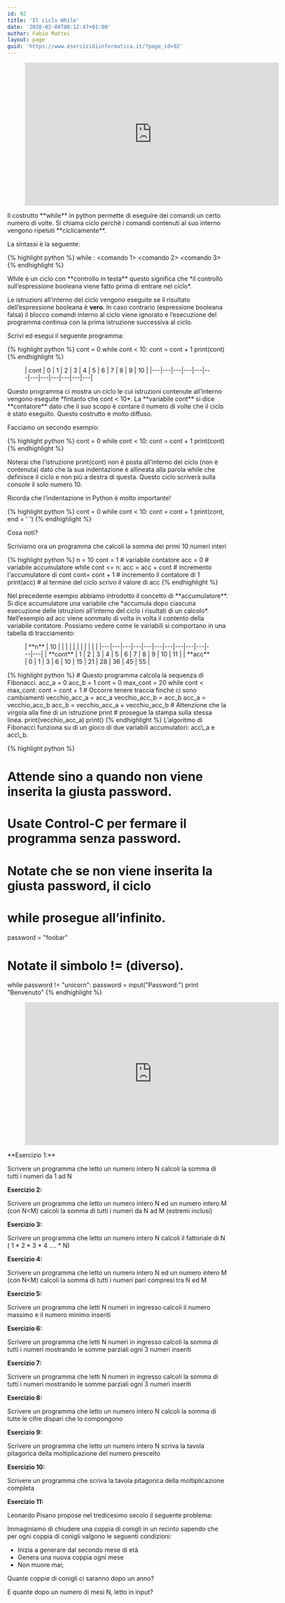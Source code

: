 ```yaml
---
id: 92
title: 'Il ciclo While'
date: '2020-02-04T08:12:47+01:00'
author: Fabio Mattei
layout: page
guid: 'https://www.esercizidiinformatica.it/?page_id=92'
---
```


<figure class="wp-block-embed-youtube wp-block-embed is-type-video is-provider-youtube wp-embed-aspect-16-9 wp-has-aspect-ratio"><div class="wp-block-embed__wrapper"><iframe allow="accelerometer; autoplay; encrypted-media; gyroscope; picture-in-picture" allowfullscreen="" frameborder="0" height="326" loading="lazy" src="https://www.youtube.com/embed/x1GTNxCnJ-A?feature=oembed" title="Il ciclo while in Python" width="580"></iframe></div></figure>Il costrutto **while** in python permette di eseguire dei comandi un certo numero di volte. Si chiama ciclo perchè i comandi contenuti al suo interno vengono ripetuti **ciclicamente**.

La sintassi è la seguente:

{% highlight python %}
while <espressione booleana>:
    <comando 1>
    <comando 2>
    <comando 3>
{% endhighlight %}

</div>While è un ciclo con **controllo in testa** questo significa che *il controllo sull’espressione booleana viene fatto prima di entrare nel ciclo*.

Le istruzioni all’interno del ciclo vengono eseguite se il risultato dell’espressione booleana è **vero**. In caso contrario (espressione booleana falsa) il blocco comandi interno al ciclo viene ignorato e l’esecuzione del programma continua con la prima istruzione successiva al ciclo.

Scrivi ed esegui il seguente programma:

{% highlight python %}
cont = 0
while cont < 10:
   cont = cont + 1
   print(cont)
{% endhighlight %}

</div><figure class="wp-block-table">| cont | 0 | 1 | 2 | 3 | 4 | 5 | 6 | 7 | 8 | 9 | 10 |
|---|---|---|---|---|---|---|---|---|---|---|---|

</figure>Questo programma ci mostra un ciclo le cui istruzioni contenute all’interno vengono eseguite *fintanto che cont &lt; 10*. La **variabile cont** si dice **contatore** dato che il suo scopo è contare il numero di volte che il ciclo è stato eseguito. Questo costrutto è molto diffuso.

Facciamo un secondo esempio:

{% highlight python %}
cont = 0
while cont < 10:
   cont = cont + 1
print(cont)
{% endhighlight %}

</div>Noterai che l’istruzione print(cont) non è posta all’interno del ciclo (non è contenuta) dato che la sua indentazione è allineata alla parola while che definisce il ciclo e non più a destra di questa. Questo ciclo scriverà sulla console il solo numero 10.

Ricorda che l’indentazione in Python è molto importante!

{% highlight python %}
cont = 0
while cont < 10:
    cont = cont + 1
    print(cont, end = ' ') 
{% endhighlight %}

</div>Cosa noti?

Scriviamo ora un programma che calcoli la somma dei primi 10 numeri interi

{% highlight python %}
n = 10
cont = 1             # variabile contatore
acc = 0              # variabile accumulatore
while cont <= n:
    acc = acc + cont # incremento l'accumulatore di cont
    cont= cont + 1   # incremento il contatore di 1
print(acc)           # al termine del ciclo scrivo il valore di acc
{% endhighlight %}

</div>Nel precedente esempio abbiamo introdotto il concetto di **accumulatore**. Si dice accumulatore una variabile che *accumula dopo ciascuna esecuzione delle istruzioni all’interno del ciclo i risultati di un calcolo*. Nell’esempio ad acc viene sommato di volta in volta il contento della variabile contatore. Possiamo vedere come le variabili si comportano in una tabella di tracciamento:

<figure class="wp-block-table">| **n** | 10 |  |  |  |  |  |  |  |  |  |  |
|---|---|---|---|---|---|---|---|---|---|---|---|
| **cont** | 1 | 2 | 3 | 4 | 5 | 6 | 7 | 8 | 9 | 10 | 11 |
| **acc** | 0 | 1 | 3 | 6 | 10 | 15 | 21 | 28 | 36 | 45 | 55 |

</figure>{% highlight python %}
# Questo programma calcola la sequenza di Fibonacci.
acc_a = 0
acc_b = 1
cont = 0
max_cont = 20
while cont < max_cont:
  cont = cont + 1
  # Occorre tenere traccia finché ci sono cambiamenti
  vecchio_acc_a = acc_a
  vecchio_acc_b = acc_b
  acc_a = vecchio_acc_b
  acc_b = vecchio_acc_a + vecchio_acc_b
  # Attenzione che la virgola alla fine di un istruzione print
  # prosegue la stampa sulla stessa linea.
  print(vecchio_acc_a)
print()
{% endhighlight %}

</div>L’algoritmo di Fibonacci funziona su di un gioco di due variabili accumulatori: acc\_a e acc\_b.

{% highlight python %}
# Attende sino a quando non viene inserita la giusta password.
# Usate Control-C per fermare il programma senza password.
# Notate che se non viene inserita la giusta password, il ciclo
# while prosegue all’infinito.
password = "foobar"
# Notate il simbolo != (diverso).
while password != "unicorn":
   password = input("Password:")
print "Benvenuto"
{% endhighlight %}

</div><figure class="wp-block-embed-youtube wp-block-embed is-type-video is-provider-youtube wp-embed-aspect-16-9 wp-has-aspect-ratio"><div class="wp-block-embed__wrapper"><iframe allow="accelerometer; autoplay; encrypted-media; gyroscope; picture-in-picture" allowfullscreen="" frameborder="0" height="326" loading="lazy" src="https://www.youtube.com/embed/kAnH-nfn8D0?feature=oembed" title="Il ciclo While in Python con variabile flag" width="580"></iframe></div></figure>**Esercizio 1:**

Scrivere un programma che letto un numero intero N calcoli la somma di tutti i numeri da 1 ad N

**Esercizio 2:**

Scrivere un programma che letto un numero intero N ed un numero intero M (con N&lt;M) calcoli la somma di tutti i numeri da N ad M (estremi inclusi)

**Esercizio 3:**

Scrivere un programma che letto un numero intero N calcoli il fattoriale di N ( 1 \* 2 \* 3 \* 4 …. \* N)

**Esercizio 4:**

Scrivere un programma che letto un numero intero N ed un numero intero M (con N&lt;M) calcoli la somma di tutti i numeri pari compresi tra N ed M

**Esercizio 5:**

Scrivere un programma che letti N numeri in ingresso calcoli il numero massimo e il numero minimo inseriti

**Esercizio 6:**

Scrivere un programma che letti N numeri in ingresso calcoli la somma di tutti i numeri mostrando le somme parziali ogni 3 numeri inseriti

**Esercizio 7:**

Scrivere un programma che letti N numeri in ingresso calcoli la somma di tutti i numeri mostrando le somme parziali ogni 3 numeri inseriti

**Esercizio 8:**

Scrivere un programma che letto un numero intero N calcoli la somma di tutte le cifre dispari che lo compongono

**Esercizio 9:**

Scrivere un programma che letto un numero intero N scriva la tavola pitagorica della moltiplicazione del numero prescelto

**Esercizio 10:**

Scrivere un programma che scriva la tavola pitagorica della moltiplicazione completa

**Esercizio 11:**

Leonardo Pisano propose nel tredicesimo secolo il seguente problema:

Immaginiamo di chiudere una coppia di conigli in un recinto sapendo che per ogni coppia di conigli valgono le seguenti condizioni:

- Inizia a generare dal secondo mese di età
- Genera una nuova coppia ogni mese
- Non muore mai;

Quante coppie di conigli ci saranno dopo un anno?

E quante dopo un numero di mesi N, letto in input?